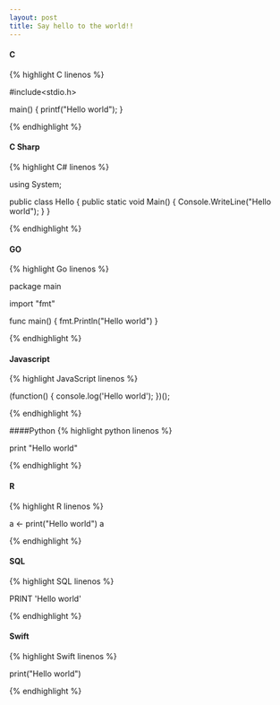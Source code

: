```yaml
---
layout: post
title: Say hello to the world!!
---
```


#### C
{% highlight C linenos %}

#include<stdio.h>

main()
{
    printf("Hello world");
}

{% endhighlight %}


#### C Sharp
{% highlight C# linenos %}

using System;

public class Hello
{
   public static void Main()
   {
      Console.WriteLine("Hello world");
   }
}

{% endhighlight %}


#### GO
{% highlight Go linenos %}

package main

import "fmt"

func main() {
    fmt.Println("Hello world")
}

{% endhighlight %}


#### Javascript
{% highlight JavaScript linenos %}

(function() {
  console.log('Hello world');
})();

{% endhighlight %}


####Python
{% highlight python linenos %}

print "Hello world"

{% endhighlight %}


#### R
{% highlight R linenos %}

a <- print("Hello world")
a

{% endhighlight %}


#### SQL
{% highlight SQL linenos %}

PRINT 'Hello world'

{% endhighlight %}


#### Swift
{% highlight Swift linenos %}

print("Hello world")

{% endhighlight %}

